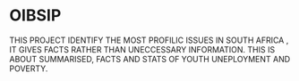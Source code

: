 # OIBSIP
THIS PROJECT IDENTIFY THE MOST PROFILIC ISSUES IN SOUTH AFRICA , IT GIVES FACTS RATHER THAN UNECCESSARY INFORMATION.
THIS IS ABOUT SUMMARISED, FACTS AND STATS OF YOUTH UNEPLOYMENT AND POVERTY.
